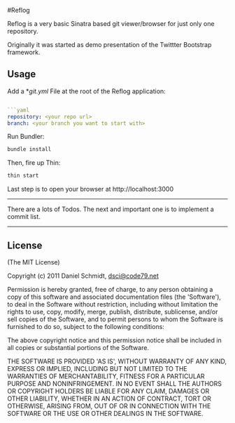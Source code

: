 #Reflog

Reflog is a very basic Sinatra based git viewer/browser for just only one repository. 

Originally it was started as demo presentation of the Twittter Bootstrap framework. 

## Usage 

Add a **git.yml* File at the root of the Reflog application:

```yaml

```yaml
repository: <your repo url>
branch: <your branch you want to start with>
```

Run Bundler:

```ruby
bundle install
```

Then, fire up Thin:

```sh
thin start
```

Last step is to open your browser at http://localhost:3000

---

There are a lots of Todos. The next and important one is to implement a commit list.

---

## License
(The MIT License)

Copyright (c) 2011 Daniel Schmidt, dsci@code79.net

Permission is hereby granted, free of charge, to any person obtaining a copy of this software and associated documentation files (the 'Software'), to deal in the Software without restriction, including without limitation the rights to use, copy, modify, merge, publish, distribute, sublicense, and/or sell copies of the Software, and to permit persons to whom the Software is furnished to do so, subject to the following conditions:

The above copyright notice and this permission notice shall be included in all copies or substantial portions of the Software.

THE SOFTWARE IS PROVIDED 'AS IS', WITHOUT WARRANTY OF ANY KIND, EXPRESS OR IMPLIED, INCLUDING BUT NOT LIMITED TO THE WARRANTIES OF MERCHANTABILITY, FITNESS FOR A PARTICULAR PURPOSE AND NONINFRINGEMENT. IN NO EVENT SHALL THE AUTHORS OR COPYRIGHT HOLDERS BE LIABLE FOR ANY CLAIM, DAMAGES OR OTHER LIABILITY, WHETHER IN AN ACTION OF CONTRACT, TORT OR OTHERWISE, ARISING FROM, OUT OF OR IN CONNECTION WITH THE SOFTWARE OR THE USE OR OTHER DEALINGS IN THE SOFTWARE.